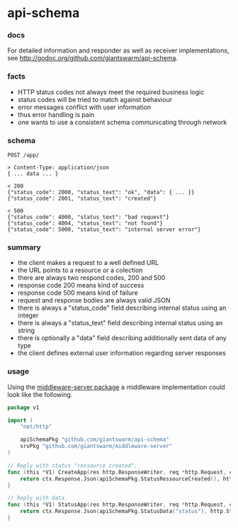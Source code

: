 # api-schema

### docs
For detailed information and responder as well as receiver implementations, see
http://godoc.org/github.com/giantswarm/api-schema.

### facts
- HTTP status codes not always meet the required business logic
- status codes will be tried to match against behaviour
- error messages conflict with user information
- thus error handling is pain
- one wants to use a consistent schema communicating through network

### schema
```
POST /app/

> Content-Type: application/json
{ ... data ... }

< 200
{"status_code": 2000, "status_text": "ok", "data": { ... }}
{"status_code": 2001, "status_text": "created"}

< 500
{"status_code": 4000, "status_text": "bad request"}
{"status_code": 4004, "status_text": "not found"}
{"status_code": 5000, "status_text": "internal server error"}
```

### summary
- the client makes a request to a well defined URL
- the URL points to a resource or a colection
- there are always two respond codes, 200 and 500
- response code 200 means kind of success
- response code 500 means kind of failure
- request and response bodies are always valid JSON
- there is always a "status_code" field describing internal status using an integer
- there is always a "status_text" field describing internal status using an string
- there is optionally a "data" field describing additionally sent data of any type
- the client defines external user information regarding server responses

### usage
Using the [middleware-server
package](https://github.com/giantswarm/middleware-server) a middleware
implementation could look like the following.
```go
package v1

import (
	"net/http"

	apiSchemaPkg "github.com/giantswarm/api-schema"
	srvPkg "github.com/giantswarm/middleware-server"
)

// Reply with status "ressource created".
func (this *V1) CreateApp(res http.ResponseWriter, req *http.Request, ctx *srvPkg.Context) error {
	return ctx.Response.Json(apiSchemaPkg.StatusRessourceCreated(), http.StatusOK)
}

// Reply with data.
func (this *V1) StatusApp(res http.ResponseWriter, req *http.Request, ctx *srvPkg.Context) error {
	return ctx.Response.Json(apiSchemaPkg.StatusData("status"), http.StatusOK)
}
```
